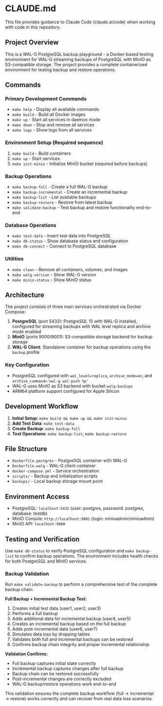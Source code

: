 # CLAUDE.md

This file provides guidance to Claude Code (claude.ai/code) when working with code in this repository.

## Project Overview

This is a WAL-G PostgreSQL backup playground - a Docker-based testing environment for WAL-G streaming backups of PostgreSQL with MinIO as S3-compatible storage. The project provides a complete containerized environment for testing backup and restore operations.

## Commands

### Primary Development Commands
- `make help` - Display all available commands
- `make build` - Build all Docker images
- `make up` - Start all services in daemon mode
- `make down` - Stop and remove all services
- `make logs` - Show logs from all services

### Environment Setup (Required sequence)
1. `make build` - Build containers
2. `make up` - Start services  
3. `make init-minio` - Initialize MinIO bucket (required before backups)

### Backup Operations
- `make backup-full` - Create a full WAL-G backup
- `make backup-incremental` - Create an incremental backup
- `make backup-list` - List available backups
- `make backup-restore` - Restore from latest backup
- `make validate-backup` - Test backup and restore functionality end-to-end

### Database Operations
- `make test-data` - Insert test data into PostgreSQL
- `make db-status` - Show database status and configuration
- `make db-connect` - Connect to PostgreSQL database

### Utilities
- `make clean` - Remove all containers, volumes, and images
- `make walg-version` - Show WAL-G version
- `make minio-status` - Show MinIO status

## Architecture

The project consists of three main services orchestrated via Docker Compose:

1. **PostgreSQL** (port 5432): PostgreSQL 15 with WAL-G installed, configured for streaming backups with WAL level replica and archive mode enabled
2. **MinIO** (ports 9000/9001): S3-compatible storage backend for backup storage
3. **WAL-G Client**: Standalone container for backup operations using the `backup` profile

### Key Configuration
- PostgreSQL configured with `wal_level=replica`, `archive_mode=on`, and `archive_command='wal-g wal-push %p'`
- WAL-G uses MinIO as S3 backend with bucket `walg-backups`
- ARM64 platform support configured for Apple Silicon

## Development Workflow

1. **Initial Setup**: `make build && make up && make init-minio`
2. **Add Test Data**: `make test-data`
3. **Create Backup**: `make backup-full`
4. **Test Operations**: `make backup-list`, `make backup-restore`

## File Structure

- `Dockerfile.postgres` - PostgreSQL container with WAL-G
- `Dockerfile.walg` - WAL-G client container  
- `docker-compose.yml` - Service orchestration
- `scripts/` - Backup and initialization scripts
- `backups/` - Local backup storage mount point

## Environment Access

- PostgreSQL: `localhost:5432` (user: postgres, password: postgres, database: testdb)
- MinIO Console: `http://localhost:9001` (login: minioadmin/minioadmin)
- MinIO API: `localhost:9000`

## Testing and Verification

Use `make db-status` to verify PostgreSQL configuration and `make backup-list` to confirm backup operations. The environment includes health checks for both PostgreSQL and MinIO services.

### Backup Validation

Run `make validate-backup` to perform a comprehensive test of the complete backup chain:

**Full Backup + Incremental Backup Test:**
1. Creates initial test data (user1, user2, user3)
2. Performs a full backup
3. Adds additional data for incremental backup (user4, user5)
4. Creates an incremental backup based on the full backup
5. Adds post-incremental data (user6, user7)
6. Simulates data loss by dropping tables
7. Validates both full and incremental backups can be restored
8. Confirms backup chain integrity and proper incremental relationship

**Validation Confirms:**
- Full backup captures initial state correctly
- Incremental backup captures changes after full backup
- Backup chain can be restored successfully
- Post-incremental changes are correctly excluded
- WAL-G backup/restore operations work end-to-end

This validation ensures the complete backup workflow (full → incremental → restore) works correctly and can recover from real data loss scenarios.